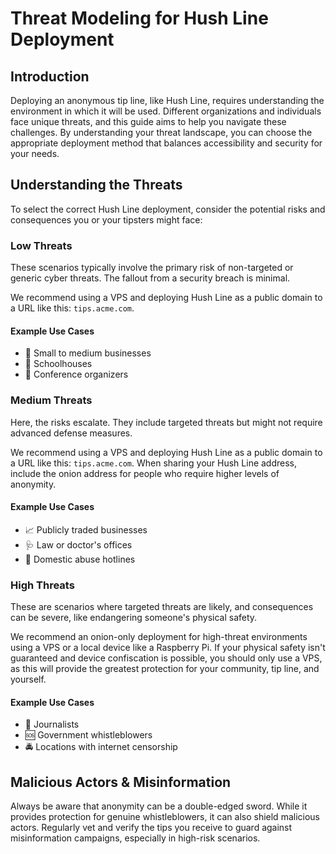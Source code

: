 # Threat Modeling for Hush Line Deployment

## Introduction
Deploying an anonymous tip line, like Hush Line, requires understanding the environment in which it will be used. Different organizations and individuals face unique threats, and this guide aims to help you navigate these challenges. By understanding your threat landscape, you can choose the appropriate deployment method that balances accessibility and security for your needs.

## Understanding the Threats
To select the correct Hush Line deployment, consider the potential risks and consequences you or your tipsters might face:

### Low Threats
These scenarios typically involve the primary risk of non-targeted or generic cyber threats. The fallout from a security breach is minimal. 

We recommend using a VPS and deploying Hush Line as a public domain to a URL like this: `tips.acme.com`.

#### Example Use Cases
- 💼 Small to medium businesses
- 🏫 Schoolhouses
- 🎈 Conference organizers

### Medium Threats
Here, the risks escalate. They include targeted threats but might not require advanced defense measures. 

We recommend using a VPS and deploying Hush Line as a public domain to a URL like this: `tips.acme.com`. When sharing your Hush Line address, include the onion address for people who require higher levels of anonymity.

#### Example Use Cases
- 📈 Publicly traded businesses
- 🩺 Law or doctor's offices
- 🚨 Domestic abuse hotlines

### High Threats
These are scenarios where targeted threats are likely, and consequences can be severe, like endangering someone's physical safety.

We recommend an onion-only deployment for high-threat environments using a VPS or a local device like a Raspberry Pi. If your physical safety isn't guaranteed and device confiscation is possible, you should only use a VPS, as this will provide the greatest protection for your community, tip line, and yourself.

#### Example Use Cases
- 📰 Journalists
- 🆘 Government whistleblowers
- 🚔 Locations with internet censorship

## Malicious Actors & Misinformation
Always be aware that anonymity can be a double-edged sword. While it provides protection for genuine whistleblowers, it can also shield malicious actors. Regularly vet and verify the tips you receive to guard against misinformation campaigns, especially in high-risk scenarios.